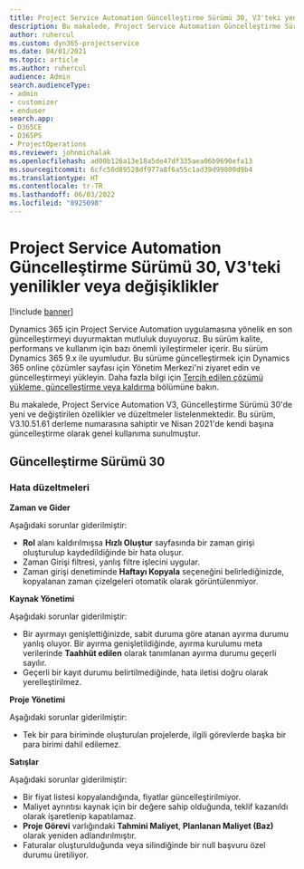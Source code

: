 ```yaml
---
title: Project Service Automation Güncelleştirme Sürümü 30, V3'teki yenilikler veya değişiklikler
description: Bu makalede, Project Service Automation Güncelleştirme Sürümü 30, V3'de bulunan özellikler ve düzeltmeler listelenmektedir.
author: ruhercul
ms.custom: dyn365-projectservice
ms.date: 04/01/2021
ms.topic: article
ms.author: ruhercul
audience: Admin
search.audienceType:
- admin
- customizer
- enduser
search.app:
- D365CE
- D365PS
- ProjectOperations
ms.reviewer: johnmichalak
ms.openlocfilehash: ad00b126a13e18a5de47df335aea06b9690efa13
ms.sourcegitcommit: 6cfc50d89528df977a8f6a55c1ad39d99800d9b4
ms.translationtype: HT
ms.contentlocale: tr-TR
ms.lasthandoff: 06/03/2022
ms.locfileid: "8925098"
---
```

# <a name="whats-new-or-changed-in-project-service-automation-update-release-30-v3"></a>Project Service Automation Güncelleştirme Sürümü 30, V3'teki yenilikler veya değişiklikler

[!include [banner](../includes/psa-now-project-operations.md)]

Dynamics 365 için Project Service Automation uygulamasına yönelik en son güncelleştirmeyi duyurmaktan mutluluk duyuyoruz. Bu sürüm kalite, performans ve kullanım için bazı önemli iyileştirmeler içerir. Bu sürüm Dynamics 365 9.x ile uyumludur. Bu sürüme güncelleştirmek için Dynamics 365 online çözümler sayfası için Yönetim Merkezi'ni ziyaret edin ve güncelleştirmeyi yükleyin. Daha fazla bilgi için [Tercih edilen çözümü yükleme, güncelleştirme veya kaldırma](/power-platform/admin/install-remove-preferred-solution) bölümüne bakın.

Bu makalede, Project Service Automation V3, Güncelleştirme Sürümü 30'de yeni ve değiştirilen özellikler ve düzeltmeler listelenmektedir. Bu sürüm, V3.10.51.61 derleme numarasına sahiptir ve Nisan 2021'de kendi başına güncelleştirme olarak genel kullanıma sunulmuştur.

## <a name="update-release-30"></a>Güncelleştirme Sürümü 30

### <a name="bug-fixes"></a>Hata düzeltmeleri

**Zaman ve Gider**

Aşağıdaki sorunlar giderilmiştir:

- **Rol** alanı kaldırılmışsa **Hızlı Oluştur** sayfasında bir zaman girişi oluşturulup kaydedildiğinde bir hata oluşur.
- Zaman Girişi filtresi, yanlış filtre işlecini uygular.
- Zaman girişi denetiminde **Haftayı Kopyala** seçeneğini belirlediğinizde, kopyalanan zaman çizelgeleri otomatik olarak görüntülenmiyor.

**Kaynak Yönetimi**

Aşağıdaki sorunlar giderilmiştir:

- Bir ayırmayı genişlettiğinizde, sabit duruma göre atanan ayırma durumu yanlış oluyor. Bir ayırma genişletildiğinde, ayırma kurulumu meta verilerinde **Taahhüt edilen** olarak tanımlanan ayırma durumu geçerli sayılır.
- Geçerli bir kayıt durumu belirtilmediğinde, hata iletisi doğru olarak yerelleştirilmez.

**Proje Yönetimi**

Aşağıdaki sorunlar giderilmiştir:

- Tek bir para biriminde oluşturulan projelerde, ilgili görevlerde başka bir para birimi dahil edilemez.

**Satışlar**

Aşağıdaki sorunlar giderilmiştir:

- Bir fiyat listesi kopyalandığında, fiyatlar güncelleştirilmiyor.
- Maliyet ayrıntısı kaynak için bir değere sahip olduğunda, teklif kazanıldı olarak işaretlenip kapatılamaz.
- **Proje Görevi** varlığındaki **Tahmini Maliyet**, **Planlanan Maliyet (Baz)** olarak yeniden adlandırılmıştır.
- Faturalar oluşturulduğunda veya silindiğinde bir null başvuru özel durumu üretiliyor.
